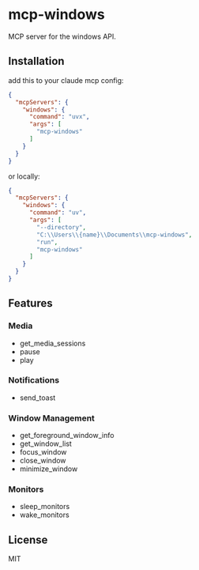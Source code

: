 # mcp-windows

MCP server for the windows API.

## Installation

add this to your claude mcp config:

```json
{
  "mcpServers": {
    "windows": {
      "command": "uvx",
      "args": [
        "mcp-windows"
      ]
    }
  }
}
```

or locally:

```json
{
  "mcpServers": {
    "windows": {
      "command": "uv",
      "args": [
        "--directory",
        "C:\\Users\\{name}\\Documents\\mcp-windows",
        "run",
        "mcp-windows"
      ]
    }
  }
}
```

## Features

### Media

- get_media_sessions
- pause
- play

### Notifications

- send_toast

### Window Management

- get_foreground_window_info
- get_window_list
- focus_window
- close_window
- minimize_window

### Monitors

- sleep_monitors
- wake_monitors

## License

MIT
